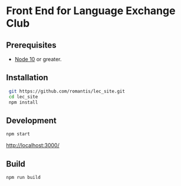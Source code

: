 # Front End for Language Exchange Club

## Prerequisites
* [Node 10](https://nodejs.org/en/) or greater.

## Installation
```bash
 git https://github.com/romantis/lec_site.git
 cd lec_site
 npm install
```

## Development
```bash
npm start
```
[http://localhost:3000/](http://localhost:3000/)


## Build
```bash
npm run build
```